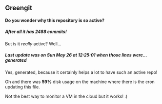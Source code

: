 ## Greengit

#### Do you wonder why this repository is so active?

##### After all it has 2488 commits!

But is it *really* active? Well...

##### Last update was on Sun May 26 at 12:25:01 when those lines were... generated

Yes, generated, because it certainly helps a lot to have such an active repo!

Oh and there was **59%** disk usage on the machine
where there is the cron updating this file.

Not the best way to monitor a VM in the cloud but it works! :)
